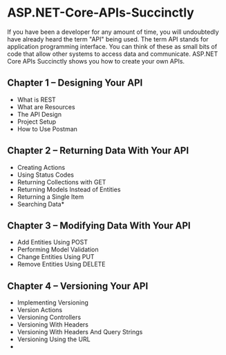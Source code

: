 # ASP.NET-Core-APIs-Succinctly
If you have been a developer for any amount of time, you will undoubtedly have already heard the term "API" being used. The term API stands for application programming interface. You can think of these as small bits of code that allow other systems to access data and communicate. ASP.NET Core APIs Succinctly shows you how to create your own APIs.

## Chapter 1 – Designing Your API
* What is REST
* What are Resources
* The API Design
* Project Setup
* How to Use Postman

## Chapter 2 – Returning Data With Your API
* Creating Actions
* Using Status Codes
* Returning Collections with GET
* Returning Models Instead of Entities
* Returning a Single Item
* Searching Data* 

## Chapter 3 – Modifying Data With Your API
* Add Entities Using POST
* Performing Model Validation
* Change Entities Using PUT
* Remove Entities Using DELETE

## Chapter 4 – Versioning Your API
* Implementing Versioning
* Version Actions
* Versioning Controllers
* Versioning With Headers
* Versioning With Headers And Query Strings
* Versioning Using the URL
* 